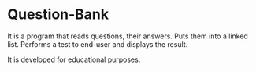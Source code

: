 # Question-Bank

It is a program that reads questions, their answers. Puts them into a linked list. Performs a test to end-user and displays the result.

It is developed for educational purposes.
